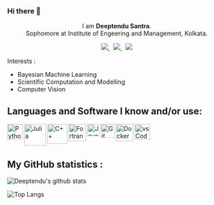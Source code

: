 ### Hi there 👋

<p align="center">
I am <b>Deeptendu Santra</b>.<br>
Sophomore at Institute of Engeering and Management, Kolkata.

</p>


<p align="center">

<a href ="mailto:deeptendu.santra@protonmail.com">
<img src="https://img.shields.io/badge/Gmail-D14836?style=for-the-badge&logo=gmail&logoColor=white">
</a>&nbsp

<a href="https://www.linkedin.com/in/dsantra/">
<img src="https://img.shields.io/badge/LinkedIn-0077B5?style=for-the-badge&logo=linkedin&logoColor=white">
</a>&nbsp

<a href="https://twitter.com/DSantra92">
<img src="https://img.shields.io/badge/Twitter-1DA1F2?style=for-the-badge&logo=twitter&logoColor=white">
</a>
</p>

Interests :
- Bayesian Machine Learning 
- Scientific Computation and Modelling 
- Computer Vision 

## Languages and Software I know and/or use:


<img align="left" alt="Python" width="36px" src="https://user-images.githubusercontent.com/55111154/100546857-8ba9c700-3289-11eb-9627-ae469441946b.png" />

<img align="left" alt="Julia" width="50px" src="https://user-images.githubusercontent.com/55111154/100548941-f9f48680-3295-11eb-9d74-c272f92a50d4.png" />


<img align="left" alt="C++" width="46px" src="https://user-images.githubusercontent.com/55111154/100549944-5f4b7600-329c-11eb-8d47-a3d5f47bd248.png" />

<img align="left" alt="Fortran" width="40px" src= "https://user-images.githubusercontent.com/55111154/100549205-91a6a480-3297-11eb-8293-1179d4271612.png"/>

<img align="left" alt="Java" width="28px" src= "https://user-images.githubusercontent.com/55111154/100549990-ab96b600-329c-11eb-865d-419e80f8b710.png"/>

<img align="left" alt="Git" width="32px" src= "https://user-images.githubusercontent.com/55111154/100549956-74280980-329c-11eb-8b47-62b3ea97e5ca.png"/>

<img align="left" alt="Docker" width="40px" src= "https://user-images.githubusercontent.com/55111154/100550295-06311180-329f-11eb-9e5f-ec3ab98ab403.png"/>

<img align="left" alt="vsCode" width="36px" src= "https://user-images.githubusercontent.com/55111154/100549504-41304680-3299-11eb-811c-570aae79deba.png"/>

<br/>
<br/>
<br/>

## My GitHub statistics : 

![Deeptendu's github stats](https://github-readme-stats.vercel.app/api?username=DSantra92&count_private=true&show_icons=True&theme=gotham)

![Top Langs](https://github-readme-stats.vercel.app/api/top-langs/?username=DSantra92&hide=MATLAB&exclude_repo=dotfiles)
